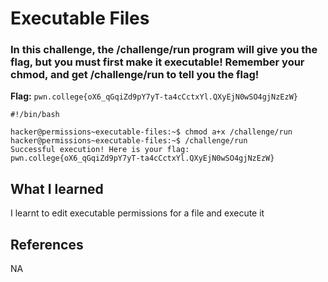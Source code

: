 # Executable Files

### In this challenge, the /challenge/run program will give you the flag, but you must first make it executable! Remember your chmod, and get /challenge/run to tell you the flag!

**Flag:** `pwn.college{oX6_qGqiZd9pY7yT-ta4cCctxYl.QXyEjN0wSO4gjNzEzW}`

```
#!/bin/bash

hacker@permissions~executable-files:~$ chmod a+x /challenge/run
hacker@permissions~executable-files:~$ /challenge/run
Successful execution! Here is your flag:
pwn.college{oX6_qGqiZd9pY7yT-ta4cCctxYl.QXyEjN0wSO4gjNzEzW}
```

## What I learned

I learnt to edit executable permissions for a file and execute it

## References

NA
